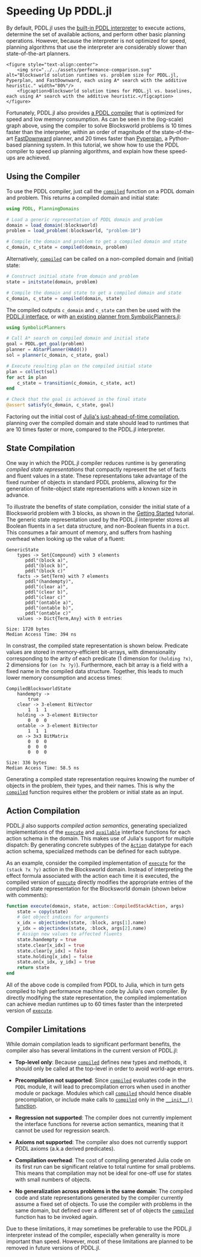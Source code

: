 # Speeding Up PDDL.jl

By default, PDDL.jl uses the [built-in PDDL interpreter](../ref/interpreter.md) to execute actions, determine the set of available actions, and perform other basic planning operations. However, because the interpreter is not optimized for speed, planning algorithms that use the interpreter are considerably slower than state-of-the-art planners.

```@raw html
<figure style="text-align:center">
    <img src="../../assets/performance-comparison.svg" alt="Blocksworld solution runtimes vs. problem size for PDDL.jl, Pyperplan, and FastDownward, each using A* search with the additive heuristic." width="80%"/>
    <figcaption>Blocksworld solution times for PDDL.jl vs. baselines, each using A* search with the additive heuristic.</figcaption>
</figure>
```

Fortunately, PDDL.jl also provides [a PDDL compiler](../ref/compiler.md) that is optimized for speed and low memory consumption. As can be seen in the (log-scale) graph above, using the compiler to solve Blocksworld problems is 10 times faster than the interpreter, within an order of magnitude of the state-of-the-art [FastDownward](https://www.fast-downward.org/) planner, and 20 times faster than [Pyperplan](https://github.com/aibasel/pyperplan), a Python-based planning system. In this tutorial, we show how to use the PDDL compiler to speed up planning algorithms, and explain how these speed-ups are achieved.

## Using the Compiler

To use the PDDL compiler, just call the [`compiled`](@ref) function on a PDDL domain and problem. This returns a compiled domain and initial state:

```julia
using PDDL, PlanningDomains

# Load a generic representation of PDDL domain and problem
domain = load_domain(:blocksworld)
problem = load_problem(:blocksworld, "problem-10")

# Compile the domain and problem to get a compiled domain and state
c_domain, c_state = compiled(domain, problem)
```

Alternatively, [`compiled`](@ref) can be called on a non-compiled domain and (initial) state:

```julia
# Construct initial state from domain and problem
state = initstate(domain, problem)

# Compile the domain and state to get a compiled domain and state
c_domain, c_state = compiled(domain, state)
```

The compiled outputs `c_domain` and `c_state` can then be used with the [PDDL.jl interface](../ref/interpreter.md), or with [an existing planner from SymbolicPlanners.jl](writing_planners.md#Existing-Planners):

```julia
using SymbolicPlanners

# Call A* search on compiled domain and initial state
goal = PDDL.get_goal(problem)
planner = AStarPlanner(HAdd())
sol = planner(c_domain, c_state, goal)

# Execute resulting plan on the compiled initial state
plan = collect(sol)
for act in plan
    c_state = transition(c_domain, c_state, act)
end

# Check that the goal is achieved in the final state
@assert satisfy(c_domain, c_state, goal)
```

Factoring out the initial cost of [Julia's just-ahead-of-time compilation](https://discourse.julialang.org/t/so-does-julia-compile-or-interpret/56073/2?u=xuan), planning over the compiled domain and state should lead to runtimes that are 10 times faster or more, compared to the PDDL.jl interpreter.

## State Compilation

One way in which the PDDL.jl compiler reduces runtime is by generating *compiled state representations* that compactly represent the set of facts and fluent values in a state.  These representations take advantage of the fixed number of objects in standard PDDL problems, allowing for the generation of finite-object state representations with a known size in advance.

To illustrate the benefits of state compilation, consider the initial state of a Blocksworld problem with 3 blocks, as shown in the [Getting Started](getting_started.md/Loading-Problems) tutorial. The generic state representation used by the PDDL.jl interpreter stores all Boolean fluents in a `Set` data structure, and non-Boolean fluents in a `Dict`. This consumes a fair amount of memory, and suffers from hashing overhead when looking up the value of a fluent:

```
GenericState
    types -> Set{Compound} with 3 elements
       pddl"(block a)",
       pddl"(block b)",
       pddl"(block c)"
    facts -> Set{Term} with 7 elements
       pddl"(handempty)",
       pddl"(clear a)",
       pddl"(clear b)",
       pddl"(clear c)"
       pddl"(ontable a)",
       pddl"(ontable b)",
       pddl"(ontable c)"
    values -> Dict{Term,Any} with 0 entries

Size: 1720 bytes
Median Access Time: 394 ns
```

In constrast, the compiled state representation is shown below. Predicate values are stored in memory-efficient bit-arrays, with dimensionality corresponding to the arity of each predicate (1 dimension for `(holding ?x)`, 2 dimensions for `(on ?x ?y)`). Furthermore, each bit array is a field with a fixed name in the compiled data structure. Together, this leads to much lower memory consumption and access times:

```
CompiledBlocksworldState
    handempty ->
        true
    clear -> 3-element BitVector
        1  1  1
    holding -> 3-element BitVector
        0  0  0
    ontable -> 3-element BitVector
        1  1  1
    on -> 3x3 BitMatrix
        0  0  0
        0  0  0
        0  0  0

Size: 336 bytes
Median Access Time: 58.5 ns
```

Generating a compiled state representation requires knowing the number of objects in the problem, their types, and their names. This is why the [`compiled`](@ref) function requires either the problem or initial state as an input.

## Action Compilation

PDDL.jl also supports *compiled action semantics*, generating specialized implementations of the [`execute`](@ref) and [`available`](@ref) interface functions for each action schema in the domain. This makes use of Julia's support for multiple dispatch: By generating concrete subtypes of the [`Action`](@ref) datatype for each action schema, specialized methods can be defined for each subtype.

As an example, consider the compiled implementation of [`execute`](@ref) for the `(stack ?x ?y)` action in the Blocksworld domain. Instead of interpreting the effect formula associated with the action each time it is executed, the compiled version of [`execute`](@ref) directly modifies the appropriate entries of the compiled state representation for the Blocksworld domain (shown below with comments):

```julia
function execute(domain, state, action::CompiledStackAction, args)
    state = copy(state)
    # Get object indices for arguments
    x_idx = objectindex(state, :block, args[1].name)
    y_idx = objectindex(state, :block, args[2].name)
    # Assign new values to affected fluents
    state.handempty = true
    state.clear[x_idx] = true
    state.clear[y_idx] = false
    state.holding[x_idx] = false
    state.on[x_idx, y_idx] = true
    return state
end
```

All of the above code is compiled from PDDL to Julia, which in turn gets compiled to high performance machine code by Julia's own compiler. By directly modifying the state representation, the compiled implementation can achieve median runtimes up to 60 times faster than the interpreted version of  [`execute`](@ref).

## Compiler Limitations

While domain compilation leads to significant performant benefits, the compiler also has several limitations in the current version of PDDL.jl:

  - **Top-level only**: Because [`compiled`](@ref) defines new types and methods, it should only be called at the top-level in order to avoid world-age errors.

  - **Precompilation not supported**: Since [`compiled`](@ref) evaluates code in the `PDDL` module, it will lead to precompilation errors when used in another module or package. Modules which call [`compiled`](@ref) should hence disable precompilation, or include make calls to [`compiled`](@ref) only in the [`__init__()` function](https://docs.julialang.org/en/v1/manual/modules/#Module-initialization-and-precompilation).

  - **Regression not supported**: The compiler does not currently implement the interface functions for reverse action semantics, meaning that it cannot be used for regression search.

  - **Axioms not supported**: The compiler also does not currently support PDDL axioms (a.k.a derived predicates).

  - **Compilation overhead**: The cost of compiling generated Julia code on its first run can be significant relative to total runtime for small problems. This means that compilation may not be ideal for one-off use for states with small numbers of objects.

  - **No generalization across problems in the same domain**: The compiled code and state representations generated by the compiler currently assume a fixed set of objects. To use the compiler with problems in the same domain, but defined over a different set of of objects the [`compiled`](@ref) function has to be invoked again.

Due to these limitations, it may sometimes be preferable to use the PDDL.jl interpreter instead of the compiler, especially when generality is more important than speed. However, most of these limitations are planned to be removed in future versions of PDDL.jl.
